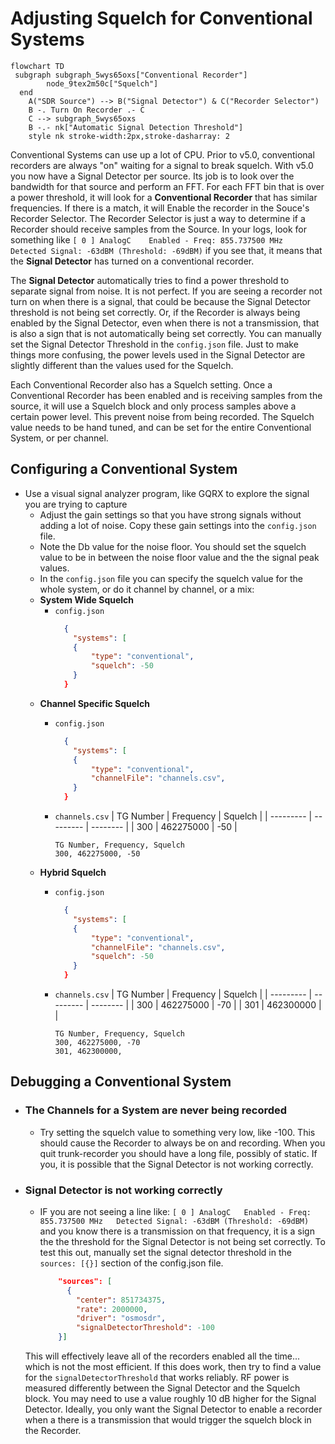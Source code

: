 # Adjusting Squelch for Conventional Systems

```mermaid
flowchart TD
 subgraph subgraph_5wys65oxs["Conventional Recorder"]
        node_9tex2m50c["Squelch"]
  end
    A("SDR Source") --> B("Signal Detector") & C("Recorder Selector")
    B -. Turn On Recorder .- C
    C --> subgraph_5wys65oxs
    B -.- nk["Automatic Signal Detection Threshold"]
    style nk stroke-width:2px,stroke-dasharray: 2
```

Conventional Systems can use up a lot of CPU. Prior to v5.0, conventional recorders are always "on" waiting for a signal to break squelch. With v5.0 you now have a Signal Detector per source. Its job is to look over the bandwidth for that source and perform an FFT. For each FFT bin that is over a power threshold, it will look for a **Conventional Recorder** that has similar frequencies. If there is a match, it will Enable the recorder in the Souce's Recorder Selector. The Recorder Selector is just a way to determine if a Recorder should receive samples from the Source. In your logs, look for something like `[ 0 ] AnalogC	Enabled - Freq: 855.737500 MHz	 Detected Signal: -63dBM (Threshold: -69dBM)` if you see that, it means that the **Signal Detector** has turned on a conventional recorder. 

The **Signal Detector** automatically tries to find a power threshold to separate signal from noise. It is not perfect. If you are seeing a recorder not turn on when there is a signal, that could be because the Signal Detector threshold is not being set correctly. Or, if the Recorder is always being enabled by the Signal Detector, even when there is not a transmission, that is also a sign that is not automatically being set correctly. You can manually set the Signal Detector Threshold in the `config.json` file. Just to make things more confusing, the power levels used in the Signal Detector are slightly different than the values used for the Squelch. 

Each Conventional Recorder also has a Squelch setting. Once a Conventional Recorder has been enabled and is receiving samples from the source, it will use a Squelch block and only process samples above a certain power level. This prevent noise from being recorded. The Squelch value needs to be hand tuned, and can be set for the entire Conventional System, or per channel.


## Configuring a Conventional System

- Use a visual signal analyzer program, like GQRX to explore the signal you are trying to capture
  - Adjust the gain settings so that you have strong signals without adding a lot of noise. Copy these gain settings into the `config.json` file.
  - Note the Db value for the noise floor. You should set the squelch value to be in between the noise floor value and the the signal peak values.
  - In the `config.json` file you can specify the squelch value for the whole system, or do it channel by channel, or a mix:
  - **System Wide Squelch**
    - `config.json`
      ```json
        {
          "systems": [
          {
              "type": "conventional",
              "squelch": -50 
          }
        }
      ```
  - **Channel Specific Squelch**
      - `config.json`
        ```json
          {
            "systems": [
            {
                "type": "conventional",
                "channelFile": "channels.csv",
            }
          }
        ```
      - `channels.csv`
        | TG Number | Frequency |  Squelch |
        | --------- | --------- | -------- |
        | 300       | 462275000 | -50 |

        ```csv
        TG Number, Frequency, Squelch
        300, 462275000, -50
        ```
  - **Hybrid Squelch**
      - `config.json`
        ```json
          {
            "systems": [
            {
                "type": "conventional",
                "channelFile": "channels.csv",
                "squelch": -50
            }
          }
        ```
      - `channels.csv`
        | TG Number | Frequency |  Squelch |
        | --------- | --------- | -------- |
        | 300       | 462275000 | -70 |
        | 301       | 462300000 |  |

        ```csv
        TG Number, Frequency, Squelch
        300, 462275000, -70
        301, 462300000, 
        ```

## Debugging a Conventional System

- ### The Channels for a System are never being recorded
  - Try setting the squelch value to something very low, like -100. This should cause the Recorder to always be on and recording. When you quit trunk-recorder you should have a long file, possibly of static. If you, it is possible that the Signal Detector is not working correctly. 
- ### Signal Detector is not working correctly
  - IF you are not seeing a line like: `[ 0 ] AnalogC	Enabled - Freq: 855.737500 MHz	 Detected Signal: -63dBM (Threshold: -69dBM)` and you know there is a transmission on that frequency, it is a sign the the threshold for the Signal Detector is not being set correctly. To test this out, manually set the signal detector threshold in the `sources: [{}]` section of the config.json file. 

    ```json
        "sources": [
          {
            "center": 851734375,
            "rate": 2000000,
            "driver": "osmosdr",
            "signalDetectorThreshold": -100
        }]
    ```
  This will effectively leave all of the recorders enabled all the time... which is not the most efficient. If this does work, then try to find a value for the `signalDetectorThreshold` that works reliably. RF power is measured differently between the Signal Detector and the Squelch block. You may need to use a value roughly 10 dB higher for the Signal Detector. Ideally, you only want the Signal Detector to enable a recorder when a there is a transmission that would trigger the squelch block in the Recorder.